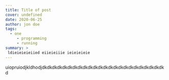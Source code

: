 ```yaml
---
title: Title of post
cover: undefined
date: 2020-06-25
author: jon doe
tags:
  - one
	 - programming
	 - running
summary: >
 ldieieieieiied eiieieiiie ieieieieie
---
```

uiopruiodjkldhodjdkdkdkdkdkdkdkdkdkdkdkdkdkdkdkdkdkdkdkdkdkdkdkdkd
